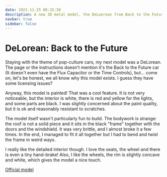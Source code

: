 ```yaml
---
date: 2021-11-25 06:32:58
description: A new 3D metal model, the DeLoerean from Back to the Future. It's a painted model with a lovely interior, nice colours for the lights and the characteristic doors.
navbar: true
sidebar: false
---
```


# DeLorean: Back to the Future

Staying with the theme of pop-culture cars, my next model was a DeLorean. The page or the instructions doesn't mention it's the Back to the Future car (It doesn't even have the Flux Capacitor or the Time Controls), but... come on, let's be honest, we all know why this model exists. I guess they have some licensing issues?

Anyway, this model is painted! That was a cool feature. It is not very noticeable, but the interior is white, there is red and yellow for the lights, and some parts are black. I was slightly concerned about the paint quality, but it is ok and reasonably resistant to scratches.

The model itself wasn't particularly fun to build. The bodywork is strange: the roof is not a solid piece and it sits in the black "frame" together with the doors and the windshield. It was very brittle, and I almost broke it a few times. In the end, I managed to fit it all together but I had to bend and twist the frame in weird ways.

I really like the detailed interior though. I love the seats, the wheel and there is even a tiny hand-brake! Also, I like the wheels, the rim is slightly concave and white, which gives the model a nice touch.

[Official model](https://www.metalearth.com/delorean)

<Gallery path="other/delorean" :images="[
    'model_1',
    'model_2',
    'model_3',
    'model_4',
    'model_5',
    'detail_1',
    'detail_2',
    'detail_3',
    'detail_4'
]"/>
